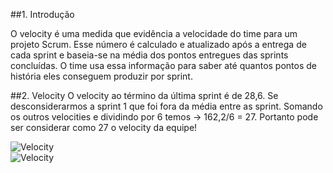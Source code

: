 ##1. Introdução

O velocity é uma medida que evidência a velocidade do time para um projeto Scrum. Esse número é calculado e atualizado após a entrega de cada sprint e baseia-se na média dos pontos entregues das sprints concluídas. O time usa essa informação para saber até quantos pontos de história eles conseguem produzir por sprint.

##2. Velocity
O velocity ao término da última sprint é de 28,6. Se desconsiderarmos a sprint 1 que foi fora da média entre as sprint. Somando os outros velocities e dividindo por 6 temos -> 162,2/6 = 27. Portanto pode ser considerar como 27 o velocity da equipe!

![Velocity](https://raw.githubusercontent.com/wiki/fga-gpp-mds/2016.2-Time05-SalasFGA/img/6_velocityTab.png)    
![Velocity](https://raw.githubusercontent.com/wiki/fga-gpp-mds/2016.2-Time05-SalasFGA/img/6_velocity.png)    